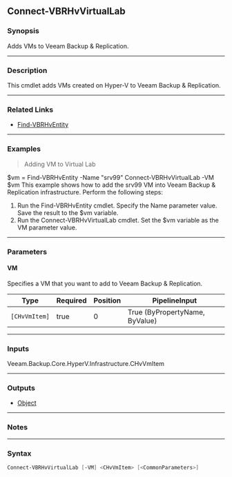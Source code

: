 Connect-VBRHvVirtualLab
-----------------------

### Synopsis
Adds VMs to Veeam Backup & Replication.

---

### Description

This cmdlet adds VMs created on Hyper-V to Veeam Backup & Replication.

---

### Related Links
* [Find-VBRHvEntity](Find-VBRHvEntity)

---

### Examples
> Adding VM to Virtual Lab

$vm = Find-VBRHvEntity -Name "srv99"
Connect-VBRHvVirtualLab -VM $vm
This example shows how to add the srv99 VM into Veeam Backup & Replication infrastructure.
Perform the following steps:
1. Run the Find-VBRHvEntity cmdlet. Specify the Name parameter value. Save the result to the $vm variable.
2. Run the Connect-VBRHvVirtualLab cmdlet. Set the $vm variable as the VM parameter value.

---

### Parameters
#### **VM**
Specifies a VM that you want to add to Veeam Backup & Replication.

|Type         |Required|Position|PipelineInput                 |
|-------------|--------|--------|------------------------------|
|`[CHvVmItem]`|true    |0       |True (ByPropertyName, ByValue)|

---

### Inputs
Veeam.Backup.Core.HyperV.Infrastructure.CHvVmItem

---

### Outputs
* [Object](https://learn.microsoft.com/en-us/dotnet/api/System.Object)

---

### Notes

---

### Syntax
```PowerShell
Connect-VBRHvVirtualLab [-VM] <CHvVmItem> [<CommonParameters>]
```
